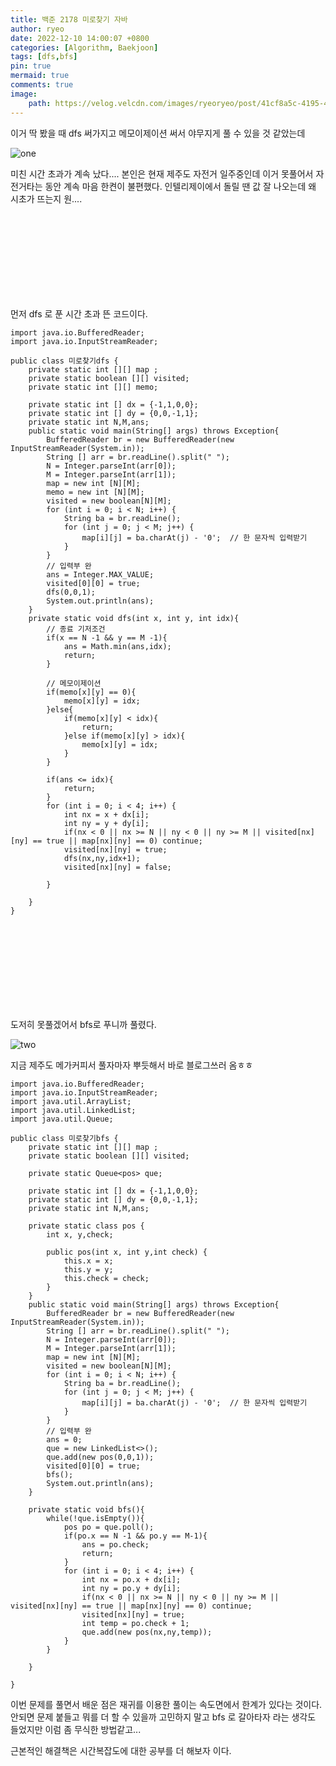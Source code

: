 ```yaml
---
title: 백준 2178 미로찾기 자바
author: ryeo
date: 2022-12-10 14:00:07 +0800
categories: [Algorithm, Baekjoon]
tags: [dfs,bfs]
pin: true
mermaid: true
comments: true
image:
    path: https://velog.velcdn.com/images/ryeoryeo/post/41cf8a5c-4195-47db-8972-de991a426346/image.png
---
```

이거 딱 봤을 때 dfs 써가지고 메모이제이션 써서 야무지게 풀 수 있을 것 같았는데 

![one](https://velog.velcdn.com/images/ryeoryeo/post/14cd7403-0eb2-4c6c-a56c-8f5b304d1e10/image.png)

미친 시간 초과가 계속 났다.... 본인은 현재 제주도 자전거 일주중인데 이거 못풀어서 자전거타는 동안 계속 마음 한켠이 불편했다.
인텔리제이에서 돌릴 땐 값 잘 나오는데 왜 시초가 뜨는지 원....

<br>
<br>
<br>
<br>
<br>
<br>
<br>
<br>


먼저 dfs 로 푼 시간 초과 뜬 코드이다.

```
import java.io.BufferedReader;
import java.io.InputStreamReader;

public class 미로찾기dfs {
    private static int [][] map ;
    private static boolean [][] visited;
    private static int [][] memo;

    private static int [] dx = {-1,1,0,0};
    private static int [] dy = {0,0,-1,1};
    private static int N,M,ans;
    public static void main(String[] args) throws Exception{
        BufferedReader br = new BufferedReader(new InputStreamReader(System.in));
        String [] arr = br.readLine().split(" ");
        N = Integer.parseInt(arr[0]);
        M = Integer.parseInt(arr[1]);
        map = new int [N][M];
        memo = new int [N][M];
        visited = new boolean[N][M];
        for (int i = 0; i < N; i++) {
            String ba = br.readLine();
            for (int j = 0; j < M; j++) {
                map[i][j] = ba.charAt(j) - '0';  // 한 문자씩 입력받기
            }
        }
        // 입력부 완
        ans = Integer.MAX_VALUE;
        visited[0][0] = true;
        dfs(0,0,1);
        System.out.println(ans);
    }
    private static void dfs(int x, int y, int idx){
        // 종료 기저조건
        if(x == N -1 && y == M -1){
            ans = Math.min(ans,idx);
            return;
        }

        // 메모이제이션
        if(memo[x][y] == 0){
            memo[x][y] = idx;
        }else{
            if(memo[x][y] < idx){
                return;
            }else if(memo[x][y] > idx){
                memo[x][y] = idx;
            }
        }

        if(ans <= idx){
            return;
        }
        for (int i = 0; i < 4; i++) {
            int nx = x + dx[i];
            int ny = y + dy[i];
            if(nx < 0 || nx >= N || ny < 0 || ny >= M || visited[nx][ny] == true || map[nx][ny] == 0) continue;
            visited[nx][ny] = true;
            dfs(nx,ny,idx+1);
            visited[nx][ny] = false;

        }

    }
}
```

<br>
<br>
<br>
<br>
<br>
<br>
<br>
<br>


도저히 못풀겠어서 bfs로 푸니까 풀렸다.

![two](https://velog.velcdn.com/images/ryeoryeo/post/570b15e4-360c-42d1-801f-2b2ce4d64e13/image.png)

지금 제주도 메가커피서 풀자마자 뿌듯해서 바로 블로그쓰러 옴ㅎㅎ

```
import java.io.BufferedReader;
import java.io.InputStreamReader;
import java.util.ArrayList;
import java.util.LinkedList;
import java.util.Queue;

public class 미로찾기bfs {
    private static int [][] map ;
    private static boolean [][] visited;

    private static Queue<pos> que;

    private static int [] dx = {-1,1,0,0};
    private static int [] dy = {0,0,-1,1};
    private static int N,M,ans;

    private static class pos {
        int x, y,check;

        public pos(int x, int y,int check) {
            this.x = x;
            this.y = y;
            this.check = check;
        }
    }
    public static void main(String[] args) throws Exception{
        BufferedReader br = new BufferedReader(new InputStreamReader(System.in));
        String [] arr = br.readLine().split(" ");
        N = Integer.parseInt(arr[0]);
        M = Integer.parseInt(arr[1]);
        map = new int [N][M];
        visited = new boolean[N][M];
        for (int i = 0; i < N; i++) {
            String ba = br.readLine();
            for (int j = 0; j < M; j++) {
                map[i][j] = ba.charAt(j) - '0';  // 한 문자씩 입력받기
            }
        }
        // 입력부 완
        ans = 0;
        que = new LinkedList<>();
        que.add(new pos(0,0,1));
        visited[0][0] = true;
        bfs();
        System.out.println(ans);
    }

    private static void bfs(){
        while(!que.isEmpty()){
            pos po = que.poll();
            if(po.x == N -1 && po.y == M-1){
                ans = po.check;
                return;
            }
            for (int i = 0; i < 4; i++) {
                int nx = po.x + dx[i];
                int ny = po.y + dy[i];
                if(nx < 0 || nx >= N || ny < 0 || ny >= M || visited[nx][ny] == true || map[nx][ny] == 0) continue;
                visited[nx][ny] = true;
                int temp = po.check + 1;
                que.add(new pos(nx,ny,temp));
            }
        }

    }

}
```

이번 문제를 풀면서 배운 점은 재귀를 이용한 풀이는 속도면에서 한계가 있다는 것이다. 안되면 문제 붙들고 뭐를 더 할 수 있을까 고민하지 말고 bfs 로 갈아타자 라는 생각도 들었지만 이럼 좀 무식한 방법같고...

근본적인 해결책은 시간복잡도에 대한 공부를 더 해보자 이다.
